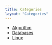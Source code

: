 ```yaml
---
title: Categories
layout: "Categories"
---
```


- [Algorithm](/categories/algorithm/)
- [Databases](/categories/database/)
- [Linux](/categories/linux)